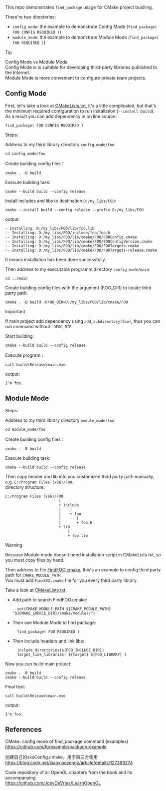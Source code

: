 
This repo demonstrates `find_package` usage for CMake project buidling.

There're two directories:
+ `config_mode`: the example to demonstrate Config Mode (`find_package( FOO CONFIG REQUIRED )`)
+ `module_mode`: the example to demonstrate Module Mode (`find_package( FOO REQUIRED )`)

> [!TIP]
> Config Mode vs Module Mode  
> Config Mode is is suitable for developing third-party libraries published to the Internet.  
> Module Mode is more convenient to configure private team projects.

## Config Mode

First, let's take a look at [CMakeLists.txt](config_mode/foo/CMakeLists.txt), it's a little complicated, but that's the minimum required configuration to run installation (`--install build`).  
As a result you can add dependency in on line source:

    find_package( FOO CONFIG REQUIRED )

Steps:

Address to my third library directory `config_mode/foo`:

    cd config_mode/foo

Create building config files：

    cmake . -B build

Execute building task:

    cmake --build build --config release

Install includes and libs to destination `D:/my_libs/FOO`:

    cmake --install build --config release --prefix D:/my_libs/FOO

output:
```
- Installing: D:/my_libs/FOO/lib/foo.lib
-- Installing: D:/my_libs/FOO/include/foo/foo.h
-- Installing: D:/my_libs/FOO/lib/cmake/FOO/FOOConfig.cmake
-- Installing: D:/my_libs/FOO/lib/cmake/FOO/FOOConfigVersion.cmake
-- Installing: D:/my_libs/FOO/lib/cmake/FOO/FOOTargets.cmake
-- Installing: D:/my_libs/FOO/lib/cmake/FOO/FOOTargets-release.cmake
```
It means installation has been done successfully.

Then address to my executable programm directory `config_mode/main`:

    cd ../main

Create building config files with the argument (FOO_DIR) to locate third party path:

    cmake . -B build -DFOO_DIR=D:/my_libs/FOO/lib/cmake/FOO

> [!IMPORTANT]  
> If main project add dependency using `add_subdirectory(foo)`, thus you can run command without `-DFOO_DIR`.

Start building:

    cmake --build build --config release

Execute program：

    call build\Release\main.exe

output:
```
I'm foo.
```

## Module Mode

Steps:

Address to my third library directory `module_mode/foo`:

    cd module_mode/foo

Create building config files：

    cmake . -B build

Execute building task:

    cmake --build build --config release

Then copy header and lib into you customized third party path manually, e.g. `C:/Program Files (x86)/FOO`.  
directory structure:
```
C:/Program Files (x86)/FOO
                        |
                        + include
                        |    |
                        |    + foo
                        |       |
                        |       + foo.h
                        + lib
                            |
                            + foo.lib
```

> [!WARNING]  
> Because Module mode doesn't need installation script in CMakeLists.txt, so you must copy files by hand.

Then address to file [FindFOO.cmake](module_mode/main/cmake/modules/FindFOO.cmake), this's an example to config third party path for `CMAKE_MODULE_PATH`.  
You must add `FindXXX.cmake` file for you every third party library.

Take a look at [CMakeLists.txt](module_mode/main/CMakeLists.txt):
+ Add path to search FindFOO.cmake:

        set(CMAKE_MODULE_PATH ${CMAKE_MODULE_PATH} "${CMAKE_SOURCE_DIR}/cmake/modules/")

+ Then use Module Mode to find package:

        find_package( FOO REQUIRED )

+ Then include headers and link libs:

        include_directories(${FOO_INCLUDE_DIR})
        target_link_libraries( ${target} ${FOO_LIBRARY} )

Now you can build main project:

    cmake . -B build
    cmake --build build --config release

Final test:

    call build\Release\main.exe

output:
```
I'm foo.
```

## References

CMake: config mode of find_package command (examples)  
https://github.com/forexample/package-example

创建自己的xxxConfig.cmake，用于第三方使用  
https://blog.csdn.net/xiaoxiaozengz/article/details/127399274

Code repository of all OpenGL chapters from the book and its accompanying  
https://github.com/JoeyDeVries/LearnOpenGL